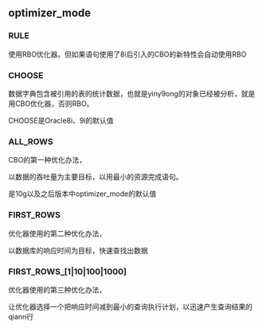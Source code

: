 ## optimizer_mode

### RULE

使用RBO优化器。但如果语句使用了8i后引入的CBO的新特性会自动使用RBO

### CHOOSE

数据字典包含被引用的表的统计数据，也就是yiny9ong的对象已经被分析，就是用CBO优化器，否则RBO。

CHOOSE是Oracle8i、9i的默认值

### ALL_ROWS

CBO的第一种优化办法，

以数据的吞吐量为主要目标，以用最小的资源完成语句。

是10g以及之后版本中optimizer_mode的默认值

### FIRST_ROWS

优化器使用的第二种优化办法，

以数据库的响应时间为目标，快速查找出数据

### FIRST_ROWS_[1|10|100|1000]

优化器使用的第三种优化办法，

让优化器选择一个把响应时间减到最小的查询执行计划，以迅速产生查询结果的qiann行
